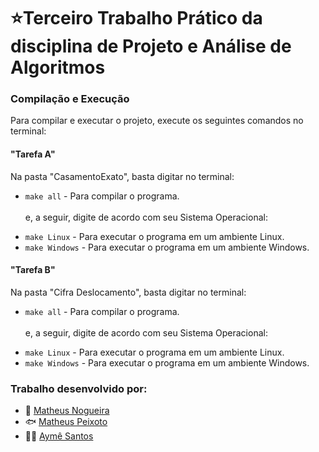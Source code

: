 
<h1>⭐Terceiro Trabalho Prático da disciplina de Projeto e Análise de Algoritmos</h1>

<h3>Compilação e Execução</h3>
  <p>Para compilar e executar o projeto, execute os seguintes comandos no terminal:</p>

  <h4>"Tarefa A"</h4>
  <p>Na pasta "CasamentoExato", basta digitar no terminal:</p>
    <ul>
        <li><code>make all</code> - Para compilar o programa.</li>
      <br>e, a seguir, digite de acordo com seu Sistema Operacional:
        <p>
          <li><code>make Linux</code> - Para executar o programa em um ambiente Linux.</li>
          <li><code>make Windows</code> - Para executar o programa em um ambiente Windows.</li>
        </p>
    </ul>
  <h4>"Tarefa B"</h4>
  <p>Na pasta "Cifra Deslocamento", basta digitar no terminal:</p>
    <ul>
        <li><code>make all</code> - Para compilar o programa.</li>
      <br>e, a seguir, digite de acordo com seu Sistema Operacional:
        <p>
          <li><code>make Linux</code> - Para executar o programa em um ambiente Linux.</li>
          <li><code>make Windows</code> - Para executar o programa em um ambiente Windows.</li>
        </p>
    </ul>

<h3>Trabalho desenvolvido por:</h3>

  - 🥑 [Matheus Nogueira](https://github.com/MatheusNogueiraUfv)
  - 🐟 [Matheus Peixoto](https://github.com/MatheusPxt21)
  - 🧚‍♀️ [Aymê Santos](https://github.com/aymesantos)
